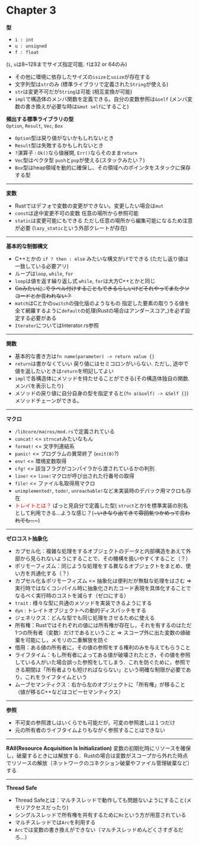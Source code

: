 # Chapter 3

**型** 
- `i : int`
- `u : unsigned`
- `f : float`

(`i`, `u`は8~128までサイズ指定可能. `f`は32 or 64のみ)

- その他に環境に依存したサイズの`isize`と`usize`が存在する
- 文字列型は`str`のみ (標準ライブラリで定義された`String`が使える)
- `str`は変更不可だが`String`は可能 (相互変換が可能)
- `impl`で構造体のメンバ関数を定義できる。自分の変数参照は`&self` (メンバ変数の書き換えが必要な時は`&mut self`にすること)


**頻出する標準ライブラリの型**<br>
`Option`, `Result`, `Vec`, `Box`
- `Option`型は戻り値がないかもしれないとき
- `Result`型は失敗するかもしれないとき
- `?`演算子 : `Ok()`なら値展開, `Err()`ならそのまま`return`
- `Vec`型はベクタ型 `push`と`pop`が使える(スタックみたい？)
- `Box`型はheap領域を動的に確保し、その領域へのポインタをスタックに保存する型 
---
**変数**
- Rustではデフォで変数の変更ができない。変更したい場合は`mut`
- `const`は途中変更不可の変数 任意の場所から参照可能
- `static`は変更可能にもできる ただし任意の場所から編集可能になるため注意が必要 (`lazy_static`という外部クレートが存在)
---
**基本的な制御構文**
- C++とかの `if ? then : else` みたいな構文が`if`でできる (ただし返り値は一致している必要アリ)
- ループは`loop`, `while`, `for`
- `loop`は値を返す繰り返し式 `while`, `for`は大方C++とかと同じ
- ~~Goみたいに`'`でラベル付けすることもできるらしいけどそれやってまたクソコードとか言われない？~~
- `match`はCとかの`switch`の強化版のようなもの 指定した要素の取りうる値を全て網羅するように`default`の処理(Rustの場合はアンダースコア_)を必ず設定する必要がある
- `Iterator`についてはInterator.rs参照
---
**関数**
- 基本的な書き方は`fn name(parameter) -> return value {}`
- `return`は書かなくていい 戻り値にはセミコロンがいらない. ただし, 途中で値を返したいときは`return`を明記してよい 
- `impl`で各構造体にメソッドを持たせることができる(その構造体独自の関数. メンバを表示したり)
- メソッドの戻り値に自分自身の型を指定すると(`fn a(&self) -> &Self {}`)メソッドチェーンができる。
---
**マクロ**
- `/libcore/macros/mod.rs`で定義されている
- `concat!` <= `strncat`みたいなもん
- `format!` <= 文字列連結系
- `panic!` <= プログラムの異常終了 (`exit(0)`?)
- `env!` <= 環境変数取得
- `cfg!` <= 該当フラグがコンパイラから渡されているかの判別
- `line!` <= `line!`マクロが呼び出された行番号の取得
- `file!` <= ファイル名取得用マクロ
- `unimplemented!`, `todo!`, `unreachable!`など未実装時のデバック用マクロも存在
- <span style="color: red">トレイトとは？</span> ぱっと見自分で定義した型( `struct`とか)を標準実装の別名として利用できる…ような感じ？(~~~いきなり出てきて雰囲気つかめって言われても…~~~)
---
**ゼロコスト抽象化**
- カプセル化：複雑な処理をするオブジェクトのデータと内部構造をあえて外部から見られないようにすることで、その機構を扱いやすくすること（？）
- ポリモーフィズム：同じような処理をする異なるオブジェクトをまとめ、使い方を共通化する（？）
- カプセル化＆ポリモーフィズム <= 抽象化は便利だが無駄な処理をはさむ => 実行時ではなくコンパイル時に抽象化されたコード表現を具体化することでなるべく実行時のコストを減らす（ゼロにする）
- `trait` : 様々な型に共通のメソッドを実装できるようにする
- `dyn` : トレイトオブジェクトへの動的ディスパッチをする
- ジェネリクス：どんな型でも同じ処理をさせるために使える
- 所有権：Rustではそれぞれの値には所有権が存在し，それを有するのはただ1つの所有者（変数）だけであるということ => スコープ外に出た変数の値破棄を可能にし，メモリの二重解放を防ぐ
- 借用：ある値の所有者に，その値の参照をする権利のみを与えてもらうこと
- ライフタイム：もし所有者によってある値が破壊されたとき，その値を参照している人がいた場合誤った参照をしてしまう．これを防ぐために，参照できる期間は「所有者よりも短ければならない」という明確な制限が必要であり，これをライフタイムという
- ムーブセマンティクス：右から左のオブジェクトに「所有権」が移ること（値が移るC++などはコピーセマンティクス）
---
**参照**
- 不可変の参照渡しはいくらでも可能だが，可変の参照渡しは１つだけ
- 元の所有者のライフタイムよりもながく参照することはできない
---
**RAII(Resource Acquisition Is Initialization)**
変数の初期化時にリソースを確保し，破棄するときには解放する．Rustの場合は変数がスコープから外れた時点でリソースの解放（ネットワークのコネクション破棄やファイル管理破棄など）する


---
**Thread Safe**


- Thread Safeとは：マルチスレッドで動作しても問題ないようにすること(メモリアクセスだったり)
- シングルスレッドで所有権を共有するために`Rc`という方が用意されている
- マルチスレッドでは`Arc`を利用する
- `Arc`では変数の書き換えができない（マルチスレッドめんどくさすぎるだろ…）
